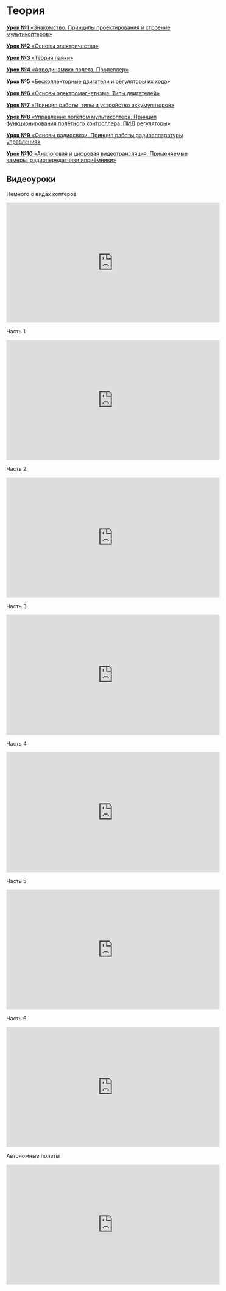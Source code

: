 # Теория

[**Урок №1** «Знакомство. Принципы проектирования и строение мультикоптеров»](https://github.com/CopterExpress/clover/blob/master/docs/ru/lesson1.md)

[**Урок №2** «Основы электричества»](https://github.com/CopterExpress/clover/blob/master/docs/ru/lesson2.md)

[**Урок №3** «Теория пайки»](https://github.com/CopterExpress/clover/blob/master/docs/ru/lesson3.md)

[**Урок №4** «Аэродинамика полета. Пропеллер»](https://github.com/CopterExpress/clover/blob/master/docs/ru/lesson4.md)

[**Урок №5** «Бесколлекторные двигатели и регуляторы их хода»](https://github.com/CopterExpress/clover/blob/master/docs/ru/lesson5.md)

[**Урок №6** «Основы электромагнетизма. Типы двигателей»](https://github.com/CopterExpress/clover/blob/master/docs/ru/lesson6.md)

[**Урок №7** «Принцип работы, типы и устройство аккумуляторов»](https://github.com/CopterExpress/clover/blob/master/docs/ru/lesson7.md)

[**Урок №8** «Управление полётом мультикоптера. Принцип функционирования полётного контроллера. ПИД регуляторы»](https://github.com/CopterExpress/clover/blob/master/docs/ru/lesson8.md)

[**Урок №9** «Основы радиосвязи. Принцип работы радиоаппаратуры управления»](https://github.com/CopterExpress/clover/blob/master/docs/ru/lesson9.md)

[**Урок №10** «Аналоговая и цифровая видеотрансляция. Применяемые камеры, радиопередатчики иприёмники»](https://github.com/CopterExpress/clover/blob/master/docs/ru/lesson10.md)

## Видеоуроки

Немного о видах коптеров

<iframe width="560" height="315" src="https://www.youtube.com/embed/LFOmZZwg-PE" frameborder="0" allow="autoplay; encrypted-media" allowfullscreen></iframe>

Часть 1

<iframe width="560" height="315" src="https://www.youtube.com/embed/e9Z1pjW0vQU" frameborder="0" allow="autoplay; encrypted-media" allowfullscreen></iframe>

Часть 2

<iframe width="560" height="315" src="https://www.youtube.com/embed/jWMGSgiLD_E" frameborder="0" allow="autoplay; encrypted-media" allowfullscreen></iframe>

Часть 3

<iframe width="560" height="315" src="https://www.youtube.com/embed/WhxxXD4b1MY" frameborder="0" allow="autoplay; encrypted-media" allowfullscreen></iframe>

Часть 4

<iframe width="560" height="315" src="https://www.youtube.com/embed/jkA9F9lSWDM" frameborder="0" allow="autoplay; encrypted-media" allowfullscreen></iframe>

Часть 5

<iframe width="560" height="315" src="https://www.youtube.com/embed/Cz7EbJ1-xMw" frameborder="0" allow="autoplay; encrypted-media" allowfullscreen></iframe>

Часть 6

<iframe width="560" height="315" src="https://www.youtube.com/embed/v00oNVzwICg" frameborder="0" allow="autoplay; encrypted-media" allowfullscreen></iframe>

Автономные полеты

<iframe width="560" height="315" src="https://www.youtube.com/embed/WvIlRG7ShWA" frameborder="0" allow="autoplay; encrypted-media" allowfullscreen></iframe>
